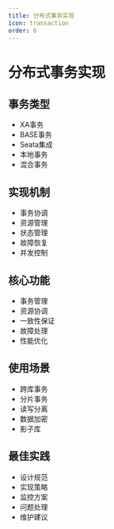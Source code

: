 ```yaml
---
title: 分布式事务实现
icon: transaction
order: 6
---
```


# 分布式事务实现

## 事务类型
- XA事务
- BASE事务
- Seata集成
- 本地事务
- 混合事务

## 实现机制
- 事务协调
- 资源管理
- 状态管理
- 故障恢复
- 并发控制

## 核心功能
- 事务管理
- 资源协调
- 一致性保证
- 故障处理
- 性能优化

## 使用场景
- 跨库事务
- 分片事务
- 读写分离
- 数据加密
- 影子库

## 最佳实践
- 设计规范
- 实现策略
- 监控方案
- 问题处理
- 维护建议
